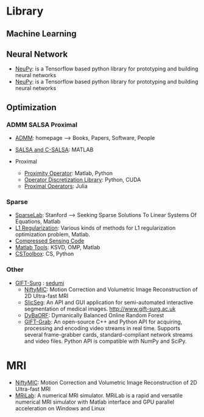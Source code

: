 # Library



## Machine Learning



## Neural Network

- [NeuPy](http://neupy.com): is a Tensorflow based python library for prototyping and building neural networks 
- [NeuPy](http://neupy.com): is a Tensorflow based python library for prototyping and building neural networks 


## Optimization

### ADMM SALSA Proximal

- [ADMM](https://web.stanford.edu/~boyd/admm.html): homepage --> Books, Papers, Software, People 

- [SALSA and C-SALSA](http://cascais.lx.it.pt/~mafonso/salsa.html): MATLAB 

- Proximal
   + [Proximity Operator](http://proximity-operator.net/): Matlab, Python
   + [Operator Discretization Library](https://odlgroup.github.io/odl/): Python, CUDA
   + [Proximal Operators](https://kul-forbes.github.io/ProximalOperators.jl/latest/): Julia




### Sparse

- [SparseLab](http://sparselab.stanford.edu/): Stanford --> Seeking Sparse Solutions To Linear Systems Of Equations, Matlab
- [L1 Regularization](https://github.com/hzxsnczpku/L1-Regularized-Problem): Various kinds of methods for L1 regularization optimization problem, Matlab.
- [Compressed Sensing Code](https://github.com/andreavs/Compressed-Sensing-code)
- [Matlab Tools](http://www.cs.technion.ac.il/~ronrubin/software.html): KSVD, OMP, Matlab
- [CSToolbox](https://github.com/rmiya56/CSToolbox): CS, Python


### Other

- [GIFT-Surg](https://github.com/gift-surg) : [sedumi](http://sedumi.ie.lehigh.edu/)
   + [NiftyMIC](https://github.com/gift-surg/NiftyMIC): Motion Correction and Volumetric Image Reconstruction of 2D Ultra-fast MRI
   + [SlicSeg](https://github.com/gift-surg/SlicSeg): An API and GUI application for semi-automated interactive segmentation of medical images. http://www.gift-surg.ac.uk
   + [DyBaORF](https://github.com/gift-surg/DyBaORF): Dymanically Balanced Online Random Forest
   + [GIFT-Grab](https://github.com/gift-surg/GIFT-Grab): An open-source C++ and Python API for acquiring, processing and encoding video streams in real time. Supports several frame-grabber cards, standard-compliant network streams and video files. Python API is compatible with NumPy and SciPy.


# MRI

- [NiftyMIC](https://github.com/gift-surg/NiftyMIC): Motion Correction and Volumetric Image Reconstruction of 2D Ultra-fast MRI
- [MRiLab](https://leoliuf.github.io/MRiLab/): A numerical MRI simulator. MRiLab is a rapid and versatile numerical MRI simulator with Matlab interface and GPU parallel acceleration on Windows and Linux



